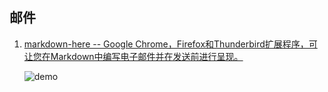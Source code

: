 ## 邮件
1. [markdown-here -- Google Chrome，Firefox和Thunderbird扩展程序，可让您在Markdown中编写电子邮件并在发送前进行呈现。](https://github.com/adam-p/markdown-here)

	![demo](https://camo.githubusercontent.com/4d86f3e42a47d99458ea21f40ca80eaab7d8373a/68747470733a2f2f7261772e6769746875622e636f6d2f6164616d2d702f6d61726b646f776e2d686572652f6d61737465722f73746f72652d6173736574732f6d61726b646f776e2d686572652d696d616765312e67696d702e706e67)